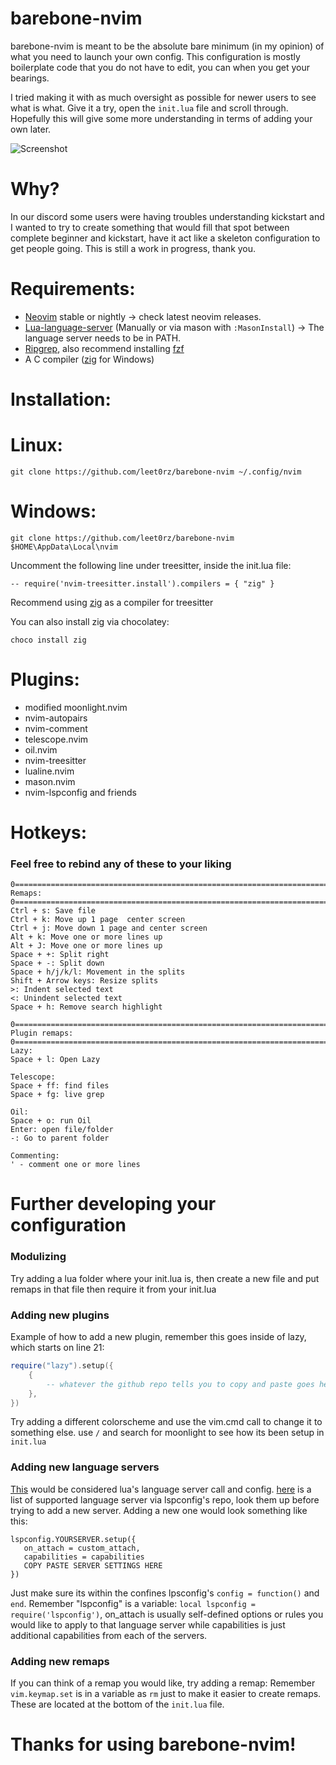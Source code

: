 # barebone-nvim
barebone-nvim is meant to be the absolute bare minimum (in my opinion) of what you need to launch your own config. This configuration is mostly boilerplate code that you do not have to edit, you can when you get your bearings.

I tried making it with as much oversight as possible for newer users to see what is what. Give it a try, open the `init.lua` file and scroll through. Hopefully this will give some more understanding in terms of adding your own later.

![Screenshot](https://i.imgur.com/hb2RNzX.png)

# Why?
In our discord some users were having troubles understanding kickstart and I wanted to try to create something that would fill that spot between complete beginner and kickstart, have it act like a skeleton configuration to get people going. This is still a work in progress, thank you.

# Requirements:
- [Neovim](https://github.com/neovim/neovim) stable or nightly -> check latest neovim releases.
- [Lua-language-server](https://github.com/LuaLS/lua-language-server) (Manually or via mason with `:MasonInstall`) -> The language server needs to be in PATH.
- [Ripgrep](https://github.com/BurntSushi/ripgrep), also recommend installing [fzf](https://github.com/junegunn/fzf)
- A C compiler ([zig](https://ziglang.org/download/) for Windows)

# Installation:
# Linux:
```
git clone https://github.com/leet0rz/barebone-nvim ~/.config/nvim
```
# Windows:
```
git clone https://github.com/leet0rz/barebone-nvim $HOME\AppData\Local\nvim
```
Uncomment the following line under treesitter, inside the init.lua file:

```-- require('nvim-treesitter.install').compilers = { "zig" }```

Recommend using [zig](https://ziglang.org/download/) as a compiler for treesitter

You can also install zig via chocolatey:

```
choco install zig
```

# Plugins:
- modified moonlight.nvim
- nvim-autopairs
- nvim-comment
- telescope.nvim
- oil.nvim
- nvim-treesitter
- lualine.nvim
- mason.nvim
- nvim-lspconfig and friends

# Hotkeys:

### Feel free to rebind any of these to your liking

```
0=============================================================================================0
Remaps:
0=============================================================================================0
Ctrl + s: Save file
Ctrl + k: Move up 1 page  center screen
Ctrl + j: Move down 1 page and center screen
Alt + k: Move one or more lines up
Alt + J: Move one or more lines up
Space + +: Split right
Space + -: Split down
Space + h/j/k/l: Movement in the splits
Shift + Arrow keys: Resize splits
>: Indent selected text
<: Unindent selected text
Space + h: Remove search highlight

0=============================================================================================0
Plugin remaps:
0=============================================================================================0
Lazy:
Space + l: Open Lazy

Telescope:
Space + ff: find files
Space + fg: live grep

Oil:
Space + o: run Oil
Enter: open file/folder
-: Go to parent folder

Commenting:
' - comment one or more lines
```

# Further developing your configuration
### Modulizing
Try adding a lua folder where your init.lua is, then create a new file and put remaps in that file then require it from your init.lua

### Adding new plugins
Example of how to add a new plugin, remember this goes inside of lazy, which starts on line 21:
```lua
require("lazy").setup({
    {
        -- whatever the github repo tells you to copy and paste goes here usually.
    },
})
```
Try adding a different colorscheme and use the vim.cmd call to change it to something else. use `/` and search for moonlight to see how its been setup in `init.lua`

### Adding new language servers
[This](https://github.com/leet0rz/barebone-nvim/blob/main/init.lua#L155-L176) would be considered lua's language server call and config. [here](https://github.com/neovim/nvim-lspconfig/blob/master/doc/server_configurations.md) is a list of supported language server via lspconfig's repo, look them up before trying to add a new server. Adding a new one would look something like this:
```
lspconfig.YOURSERVER.setup({
   on_attach = custom_attach,
   capabilities = capabilities
   COPY PASTE SERVER SETTINGS HERE
})
```
Just make sure its within the confines lpsconfig's `config = function()` and `end`. Remember "lspconfig" is a variable: `local lspconfig = require('lspconfig')`, on_attach is usually self-defined options or rules you would like to apply to that language server while capabilities is just additional capabilities from each of the servers.
### Adding new remaps

If you can think of a remap you would like, try adding a remap: Remember `vim.keymap.set` is in a variable as `rm` just to make it easier to create remaps. These are located at the bottom of the `init.lua` file.
# Thanks for using barebone-nvim!
